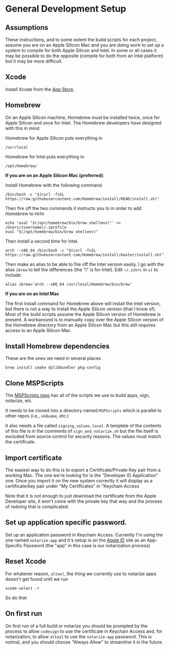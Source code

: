 # General Development Setup

## Assumptions

These instructions, and to some extent the build scripts for each project, assume you are on an Apple Silicon Mac and you are doing work to set up a system to compile for both Apple Silicon and Intel. In some or all cases it may be possible to do the opposite (compile for both from an Intel platform) but it may be more difficult.

## Xcode
Install Xcode from the [App Store](https://apps.apple.com/us/app/xcode/id497799835?mt=12). 

## Homebrew
On an Apple Silicon machine, Homebrew must be installed twice, once for Apple Silicon and once for Intel. The Homebrew developers have designed with this in mind. 

Homebrew for Apple Silicon puts everything in 

```
/usr/local
```

Homebrew for Intel puts everything in 

```
/opt/Homebrew/
```

**If you are on an Apple Silicon Mac (preferred)**:

Install Homebrew with the following command

```
/bin/bash -c "$(curl -fsSL https://raw.githubusercontent.com/Homebrew/install/HEAD/install.sh)"
```

Then fire off the two commands it instructs you to in order to add Homebrew to `PATH`

```
echo 'eval "$(/opt/homebrew/bin/brew shellenv)"' >> /Users/(username)/.zprofile
eval "$(/opt/homebrew/bin/brew shellenv)"
```

Then install a second time for Intel. 

```
arch --x86_64 /bin/bash -c "$(curl -fsSL https://raw.githubusercontent.com/Homebrew/install/master/install.sh)"
```


Then make an alias to be able to fire off the Intel version easily. I go with the alias `ibrew` to tell the differences (the "i" is for Intel). Edit `~/.zshrc` in `vi` to include:

```
alias ibrew='arch --x86_64 /usr/local/Homebrew/bin/brew'
```

**If you are on an Intel Mac**

The first install command for Homebrew above will install the Intel version, but there is not a way to install the Apple Silicon version (that I know of). Most of the build scripts assume the Apple Silicon version of Homebrew is present. A workaround is to manually copy over the Apple Silicon version of the Homebrew directory from an Apple Silicon Mac but this still requires access to an Apple Silicon Mac. 

## Install Homebrew dependencies

These are the ones we need in several places

```
brew install cmake dylibbundler pkg-config
```

## Clone MSPScripts

The [MSPScripts repo](https://github.com/MacSourcePorts/MSPScripts) has all of the scripts we use to build apps, sign, notarize, etc. 

It needs to be cloned into a directory named `MSPScripts` which is parallel to other repos (i.e., `vkQuake`, etc.)

It also needs a file called `signing_values.local`. A template of the contents of this file is in the comments of `sign_and_notarize.sh` but the file itself is excluded from source control for security reasons. The values must match the certificate.

## Import certificate

The easiest way to do this is to export a Certificate/Private Key pair from a working Mac. The one we're looking for is the "Developer ID Application" one. Once you import it on the new system correctly it will display as a certificate/key pair under "My Certificates" in "Keychain Access

Note that it is not enough to just download the certificate from the Apple Developer site, it won't come with the private key that way and the process of redoing that is complicated.

## Set up application specific password. 

Set up an application password in Keychain Access. Currently I'm using the one named `notarize-app` and it's setup is on the [Apple ID](https://appleid.apple.com/account/manage) site as an App-Specific Password (the "app" in this case is our notarization process)

## Reset Xcode

For whatever reason, `altool`, the thing we currently use to notarize apps doesn't get found until we run 

```
xcode-select -r
```
So do that

## On first run

On first run of a full build or notarize you should be prompted by the process to allow `codesign` to use the certificate in Keychain Access and, for notarization, to allow `altool` to use the `notarize-app` password. This is notmal, and you should choose "Always Allow" to streamline it in the future. 